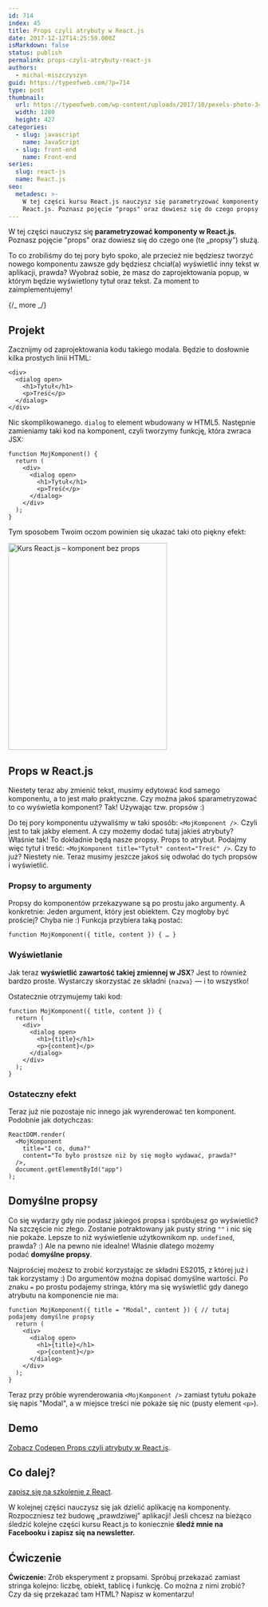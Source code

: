 ```yaml
---
id: 714
index: 45
title: Props czyli atrybuty w React.js
date: 2017-12-12T14:25:59.000Z
isMarkdown: false
status: publish
permalink: props-czyli-atrybuty-react-js
authors:
  - michal-miszczyszyn
guid: https://typeofweb.com/?p=714
type: post
thumbnail:
  url: https://typeofweb.com/wp-content/uploads/2017/10/pexels-photo-340901.jpeg
  width: 1280
  height: 427
categories:
  - slug: javascript
    name: JavaScript
  - slug: front-end
    name: Front-end
series:
  slug: react-js
  name: React.js
seo:
  metadesc: >-
    W tej części kursu React.js nauczysz się parametryzować komponenty w
    React.js. Poznasz pojęcie "props" oraz dowiesz się do czego propsy służą.
---
```


W tej części nauczysz się <strong>parametryzować komponenty w React.js</strong>. Poznasz pojęcie "props" oraz dowiesz się do czego one (te „propsy”) służą.

To co zrobiliśmy do tej pory było spoko, ale przecież nie będziesz tworzyć nowego komponentu zawsze gdy będziesz chciał(a) wyświetlić inny tekst w aplikacji, prawda? Wyobraź sobie, że masz do zaprojektowania popup, w którym będzie wyświetlony tytuł oraz tekst. Za moment to zaimplementujemy!

{/_ more _/}

<h2>Projekt</h2>

Zacznijmy od zaprojektowania kodu takiego modala. Będzie to dosłownie kilka prostych linii HTML:

<pre><code class="language-html">&lt;div&gt;
  &lt;dialog open&gt;
    &lt;h1&gt;Tytuł&lt;/h1&gt;
    &lt;p&gt;Treść&lt;/p&gt;
  &lt;/dialog&gt;
&lt;/div&gt;</code></pre>

Nic skomplikowanego. <code>dialog</code> to element wbudowany w HTML5. Następnie zamieniamy taki kod na komponent, czyli tworzymy funkcję, która zwraca JSX:

<pre><code class="language-js">function MojKomponent() {
  return (
    &lt;div&gt;
      &lt;dialog open&gt;
        &lt;h1&gt;Tytuł&lt;/h1&gt;
        &lt;p&gt;Treść&lt;/p&gt;
      &lt;/dialog&gt;
    &lt;/div&gt;
  );
}</code></pre>

Tym sposobem Twoim oczom powinien się ukazać taki oto piękny efekt:

<a href="https://typeofweb.com/wp-content/uploads/2017/10/Screen-Shot-2017-10-24-at-8.58.40-PM.png"><img class="aligncenter size-full wp-image-722" src="https://typeofweb.com/wp-content/uploads/2017/10/Screen-Shot-2017-10-24-at-8.58.40-PM.png" alt="Kurs React.js – komponent bez props" width="318" height="414" /></a>

<h2>Props w React.js</h2>

Niestety teraz aby zmienić tekst, musimy edytować kod samego komponentu, a to jest mało praktyczne. Czy można jakoś sparametryzować to co wyświetla komponent? Tak! Używając tzw. propsów :)

Do tej pory komponentu używaliśmy w taki sposób: <code>&lt;MojKomponent /&gt;</code>. Czyli jest to tak jakby element. A czy możemy dodać tutaj jakieś atrybuty? Właśnie tak! To dokładnie będą nasze propsy. Props to atrybut. Podajmy więc tytuł i treść: <code>&lt;MojKomponent title="Tytuł" content="Treść" /&gt;</code>. Czy to już? Niestety nie. Teraz musimy jeszcze jakoś się odwołać do tych propsów i wyświetlić.

<h3>Propsy to argumenty</h3>

Propsy do komponentów przekazywane są po prostu jako argumenty. A konkretnie: Jeden argument, który jest obiektem. Czy mogłoby być prościej? Chyba nie :) Funkcja przybiera taką postać:

<pre><code>function MojKomponent({ title, content }) { … }</code></pre>

<h3 data-height="365" data-theme-id="0" data-slug-hash="BweVZB" data-default-tab="js,result" data-user="mmiszy" data-embed-version="2" data-pen-title="Wstęp do React">Wyświetlanie</h3>

Jak teraz <strong>wyświetlić zawartość takiej zmiennej w JSX</strong>? Jest to również bardzo proste. Wystarczy skorzystać ze składni <code>{nazwa}</code> — i to wszystko!

Ostatecznie otrzymujemy taki kod:

<pre><code class="language-js">function MojKomponent({ title, content }) {
  return (
    &lt;div&gt;
      &lt;dialog open&gt;
        &lt;h1&gt;{title}&lt;/h1&gt;
        &lt;p&gt;{content}&lt;/p&gt;
      &lt;/dialog&gt;
    &lt;/div&gt;
  );
}</code></pre>

<h3 data-height="365" data-theme-id="0" data-slug-hash="BweVZB" data-default-tab="js,result" data-user="mmiszy" data-embed-version="2" data-pen-title="Wstęp do React">Ostateczny efekt</h3>

Teraz już nie pozostaje nic innego jak wyrenderować ten komponent. Podobnie jak dotychczas:

<pre><code class="language-js">ReactDOM.render(
  &lt;MojKomponent
    title="I co, duma?"
    content="To było prostsze niż by się mogło wydawać, prawda?"
  /&gt;,
  document.getElementById("app")
);</code></pre>

<h2>Domyślne propsy</h2>

Co się wydarzy gdy nie podasz jakiegoś propsa i spróbujesz go wyświetlić? Na szczęście nic złego. Zostanie potraktowany jak pusty string <code>""</code> i nic się nie pokaże. Lepsze to niż wyświetlenie użytkownikom np. <code>undefined</code>, prawda? :) Ale na pewno nie idealne! Właśnie dlatego możemy podać <strong>domyślne propsy</strong>.

Najprościej możesz to zrobić korzystając ze składni ES2015, z której już i tak korzystamy :) Do argumentów można dopisać domyślne wartości. Po znaku <code>=</code> po prostu podajemy stringa, który ma się wyświetlić gdy danego atrybutu na komponencie nie ma:

<pre><code class="language-js">function MojKomponent({ title = "Modal", content }) { // tutaj podajemy domyślne propsy
  return (
    &lt;div&gt;
      &lt;dialog open&gt;
        &lt;h1&gt;{title}&lt;/h1&gt;
        &lt;p&gt;{content}&lt;/p&gt;
      &lt;/dialog&gt;
    &lt;/div&gt;
  );
}</code></pre>

Teraz przy próbie wyrenderowania <code>&lt;MojKomponent /&gt;</code> zamiast tytułu pokaże się napis "Modal", a w miejsce treści nie pokaże się nic (pusty element <code>&lt;p&gt;</code>).

<h2>Demo</h2>

<CodepenWidget height="365" themeId="0" slugHash="BweVZB" defaultTab="js,result" user="mmiszy" embedVersion="2" penTitle="Props czyli atrybuty w React.js"><a href="http://codepen.io/mmiszy/pen/BweVZB/">Zobacz Codepen Props czyli atrybuty w React.js</a>.</CodepenWidget>

<h2>Co dalej?</h2>

<a href="https://szkolenia.typeofweb.com/" target="_blank">zapisz się na szkolenie z React</a>.

W kolejnej części nauczysz się jak dzielić aplikację na komponenty. Rozpoczniesz też budowę „prawdziwej” aplikacji! Jeśli chcesz na bieżąco śledzić kolejne części kursu React.js to koniecznie <strong>śledź mnie na Facebooku i zapisz się na newsletter.</strong>

<NewsletterForm />

<FacebookPageWidget />

<h2>Ćwiczenie</h2>

<strong>Ćwiczenie:</strong> Zrób eksperyment z propsami. Spróbuj przekazać zamiast stringa kolejno: liczbę, obiekt, tablicę i funkcję. Co można z nimi zrobić? Czy da się przekazać tam HTML? Napisz w komentarzu!
